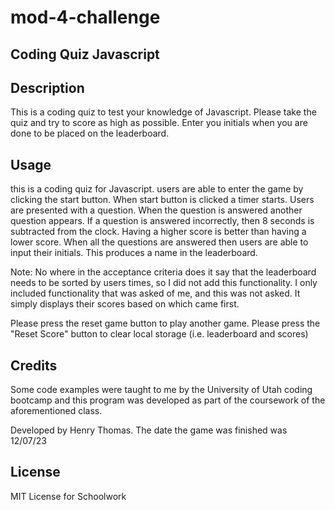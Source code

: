# mod-4-challenge

## Coding Quiz Javascript

## Description

This is a coding quiz to test your knowledge of Javascript. Please take the quiz and try to score as high as possible. Enter you initials when you are done to be placed on the leaderboard.

## Usage

this is a coding quiz for Javascript. users are able to enter the game by clicking the start button. When start button is clicked a timer starts. Users are presented with a question. When the question is answered another question appears. If a question is answered incorrectly, then 8 seconds is subtracted from the clock. Having a higher score is better than having a lower score. When all the questions are answered then users are able to input their initials. This produces a name in the leaderboard.

Note: No where in the acceptance criteria does it say that the leaderboard needs to be sorted by users times, so I did not add this functionality. I only included functionality that was asked of me, and this was not asked. It simply displays their scores based on which came first.

Please press the reset game button to play another game. Please press the "Reset Score" button to clear local storage (i.e. leaderboard and scores)

## Credits

Some code examples were taught to me by the University of Utah coding bootcamp and this program was developed as part of the coursework of the aforementioned class.

Developed by Henry Thomas. The date the game was finished was 12/07/23

## License

MIT License for Schoolwork